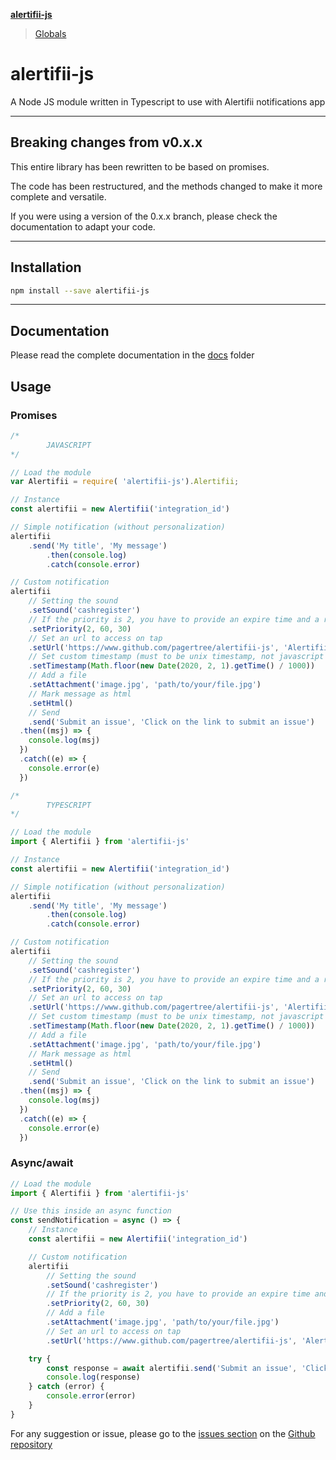 **[alertifii-js](README.md)**

> [Globals](globals.md)

# alertifii-js

A Node JS module written in Typescript to use with Alertifii notifications app

---

## Breaking changes from v0.x.x

This entire library has been rewritten to be based on promises.

The code has been restructured, and the methods changed to make it more complete and versatile.

If you were using a version of the 0.x.x branch, please check the documentation to adapt your code.

---

## Installation

```bash
npm install --save alertifii-js
```

---

## Documentation

Please read the complete documentation in the [docs](docs/globals.md) folder

## Usage

### Promises

```javascript
/*
        JAVASCRIPT
*/

// Load the module
var Alertifii = require( 'alertifii-js').Alertifii;

// Instance
const alertifii = new Alertifii('integration_id')

// Simple notification (without personalization)
alertifii
    .send('My title', 'My message')
        .then(console.log)
        .catch(console.error)

// Custom notification
alertifii
    // Setting the sound
    .setSound('cashregister')
    // If the priority is 2, you have to provide an expire time and a retry time (see the official API for more info)
    .setPriority(2, 60, 30)
    // Set an url to access on tap
    .setUrl('https://www.github.com/pagertree/alertifii-js', 'Alertifii-JS github')
    // Set custom timestamp (must to be unix timestamp, not javascript time!!!)
    .setTimestamp(Math.floor(new Date(2020, 2, 1).getTime() / 1000))
    // Add a file
    .setAttachment('image.jpg', 'path/to/your/file.jpg')
    // Mark message as html
    .setHtml()
    // Send
    .send('Submit an issue', 'Click on the link to submit an issue')
  .then((msj) => {
    console.log(msj)
  })
  .catch((e) => {
    console.error(e)
  })
```

```typescript
/*
        TYPESCRIPT
*/

// Load the module
import { Alertifii } from 'alertifii-js'

// Instance
const alertifii = new Alertifii('integration_id')

// Simple notification (without personalization)
alertifii
    .send('My title', 'My message')
        .then(console.log)
        .catch(console.error)

// Custom notification
alertifii
    // Setting the sound
    .setSound('cashregister')
    // If the priority is 2, you have to provide an expire time and a retry time (see the official API for more info)
    .setPriority(2, 60, 30)
    // Set an url to access on tap
    .setUrl('https://www.github.com/pagertree/alertifii-js', 'Alertifii-JS github')
    // Set custom timestamp (must to be unix timestamp, not javascript time!!!)
    .setTimestamp(Math.floor(new Date(2020, 2, 1).getTime() / 1000))
    // Add a file
    .setAttachment('image.jpg', 'path/to/your/file.jpg')
    // Mark message as html
    .setHtml()
    // Send
    .send('Submit an issue', 'Click on the link to submit an issue')
  .then((msj) => {
    console.log(msj)
  })
  .catch((e) => {
    console.error(e)
  })
```

### Async/await

```typescript
// Load the module
import { Alertifii } from 'alertifii-js'

// Use this inside an async function
const sendNotification = async () => {
    // Instance
    const alertifii = new Alertifii('integration_id')

    // Custom notification
    alertifii
        // Setting the sound
        .setSound('cashregister')
        // If the priority is 2, you have to provide an expire time and a retry time (see the official API for more info)
        .setPriority(2, 60, 30)
        // Add a file
        .setAttachment('image.jpg', 'path/to/your/file.jpg')
        // Set an url to access on tap
        .setUrl('https://www.github.com/pagertree/alertifii-js', 'Alertifii-JS github')

    try {
        const response = await alertifii.send('Submit an issue', 'Click on the link to submit an issue')
        console.log(response)
    } catch (error) {
        console.error(error)
    }
}

```

For any suggestion or issue, please go to the [issues section](https://github.com/pagertree/alertifii-js/issues) on the [Github repository](https://github.com/pagertree/alertifii-js)
